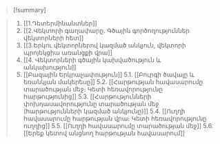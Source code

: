 
> [!summary] 
> 


>1. [[1.Դետերմինանտներ]]
>2. [[2․Վեկտորի գաղափարը. Գծային գործողություններ վեկտորների հետ]]
>3. [[3․Երկու վեկտորներով կազմած անկյուն, վեկտորի պրոյեկցիա առանցքի վրա]]
>4. [[4. Վեկտորների գծային կախվածություն և անկախություն]]
>5. [[Բազային Երկրաչափություն]]
>	5.1. [[Բուրգի ծավալը և եռանկյան մակերեսը]]
>	5.2. [[Հարթության հավասարումը տարածության մեջ։ Կետի հեռավորությունը հարթությունից]]
>	5.3. [[Հարթությունների փոխդասավորությունը տարածության մեջ (հարթությունների կազմած անկյունը)]]
>	5.4. [[Ուղղի հավասարումը հարթության վրա։ Կետի հեռավորությունը ուղղից]]
>	5.5. [[Ուղղի հավասարումը տարածության մեջ]]
>	5.6. [[Երեք կետով անցնող հարթության հավասարում]]



